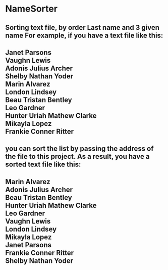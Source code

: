 # NameSorter
Sorting text file, by order Last name and 3 given name
For example, if you have a text file like this: </br>
---------------------------
Janet Parsons  </br>
Vaughn Lewis </br>
Adonis Julius Archer </br>
Shelby Nathan Yoder </br>
Marin Alvarez </br>
London Lindsey </br>
Beau Tristan Bentley </br>
Leo Gardner </br>
Hunter Uriah Mathew Clarke </br>
Mikayla Lopez </br>
Frankie Conner Ritter </br>
------------------------------
you can sort the list by passing the address of the file to this project. 
As a result, you have a sorted text file like this: </br>
-----------------------------------------
Marin Alvarez </br>
Adonis Julius Archer </br>
Beau Tristan Bentley </br>
Hunter Uriah Mathew Clarke </br>
Leo Gardner </br>
Vaughn Lewis </br>
London Lindsey </br>
Mikayla Lopez </br>
Janet Parsons </br>
Frankie Conner Ritter </br>
Shelby Nathan Yoder </br>
-------------------------------------
